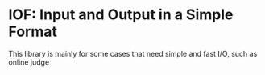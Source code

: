 # IOF: Input and Output in a Simple Format

This library is mainly for some cases that need simple and fast I/O, such as online judge 
